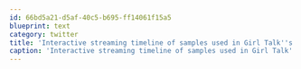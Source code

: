 ```yaml
---
id: 66bd5a21-d5af-40c5-b695-ff14061f15a5
blueprint: text
category: twitter
title: 'Interactive streaming timeline of samples used in Girl Talk''s new album, "All Day" http://www.mashupbreakdown.com/'
caption: 'Interactive streaming timeline of samples used in Girl Talk''s new album, "All Day" http://www.mashupbreakdown.com/'
---
```

